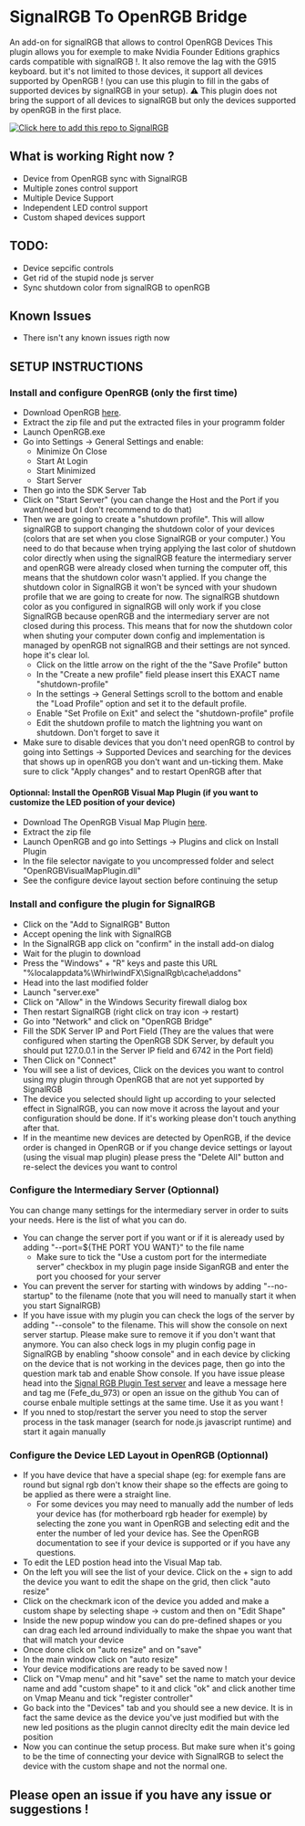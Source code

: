 # SignalRGB To OpenRGB Bridge
An add-on for signalRGB that allows to control OpenRGB Devices
This plugin allows you for exemple to make Nvidia Founder Editions graphics cards compatible with signalRGB !. It also remove the lag with the G915 keyboard. but it's not limited to those devices, it support all devices supported by OpenRGB ! (you can use this plugin to fill in the gabs of supported devices by signalRGB in your setup). ⚠️ This plugin does not bring the support of all devices to signalRGB  but only the devices supported by openRGB in the first place.

[![Click here to add this repo to SignalRGB](https://github.com/SRGBmods/qmk-plugins/blob/main/_images/add-to-signalrgb.png)](https://srgbmods.net/s?p=addon/install?url=https://github.com/Fefedu973/SignalRGB-To-OpenRGB-Bridge)

## What is working Right now ?
- Device from OpenRGB sync with SignalRGB
- Multiple zones control support 
- Multiple Device Support
- Independent LED control support
- Custom shaped devices support 

## TODO:
- Device sepcific controls
- Get rid of the stupid node js server
- Sync shutdown color from signalRGB to openRGB

## Known Issues
- There isn't any known issues rigth now
## SETUP INSTRUCTIONS

### Install and configure OpenRGB (only the first time)
- Download OpenRGB [here](https://openrgb.org/releases.html).
- Extract the zip file and put the extracted files in your programm folder
- Launch OpenRGB.exe
- Go into Settings -> General Settings and enable:
  - Minimize On Close
  - Start At Login
  - Start Minimized
  - Start Server
- Then go into the SDK Server Tab
- Click on "Start Server" (you can change the Host and the Port if you want/need but I don't recommend to do that)
- Then we are going to create a "shutdown profile". This will allow signalRGB to support changing the shutdown color of your devices (colors that are set when you close SignalRGB or your computer.) You need to do that because when trying applying the last color of shutdown color directly when using the signalRGB feature the intermediary server and openRGB were already closed when turning the computer off, this means that the shutdown color wasn't applied. If you change the shutdown color in SignalRGB it won't be synced with your shudown profile that we are going to create for now. The signalRGB shutdown color as you configured in signalRGB will only work if you close SignalRGB because openRGB and the intermediary server are not closed during this process. This means that for now the shutdown color when shuting your computer down config and implementation is managed by openRGB not signalRGB and their settings are not synced. hope it's clear lol.
   - Click on the little arrow on the right of the the "Save Profile" button
   - In the "Create a new profile" field please insert this EXACT name "shutdown-profile"
   - In the settings -> General Settings scroll to the bottom and enable the "Load Profile" option and set it to the default profile.
   - Enable "Set Profile on Exit" and select the "shutdown-profile" profile
   - Edit the shutdown profile to match the lightning you want on shutdown. Don't forget to save it
- Make sure to disable devices that you don't need openRGB to control by going into Settings -> Supported Devices and searching for the devices that shows up in openRGB you don't want and un-ticking them. Make sure to click "Apply changes" and to restart OpenRGB after that
#### Optionnal: Install the OpenRGB Visual Map Plugin (if you want to customize the LED position of your device)
- Download The OpenRGB Visual Map Plugin [here](https://openrgb.org/plugins.html).
- Extract the zip file
- Launch OpenRGB and go into Settings -> Plugins and click on Install Plugin
- In the file selector navigate to you uncompressed folder and select "OpenRGBVisualMapPlugin.dll"
- See the configure device layout section before continuing the setup

### Install and configure the plugin for SignalRGB
- Click on the "Add to SignalRGB" Button
- Accept opening the link with SignalRGB
- In the SignalRGB app click on "confirm" in the install add-on dialog
- Wait for the plugin to download
- Press the "Windows" + "R" keys and paste this URL "%localappdata%\WhirlwindFX\SignalRgb\cache\addons"
- Head into the last modified folder
- Launch "server.exe"
- Click on "Allow" in the Windows Security firewall dialog box
- Then restart SignalRGB (right click on tray icon -> restart)
- Go into "Network" and click on "OpenRGB Bridge"
- Fill the SDK Server IP and Port Field (They are the values that were configured when starting the OpenRGB SDK Server, by default you should put 127.0.0.1 in the Server IP field and 6742 in the Port field)
- Then Click on "Connect"
- You will see a list of devices, Click on the devices you want to control using my plugin through OpenRGB that are not yet supported by SignalRGB
- The device you selected should light up according to your selected effect in SignalRGB, you can now move it across the layout and your configuration should be done. If it's working please don't touch anything after that.
- If in the meantime new devices are detected by OpenRGB, if the device order is changed in OpenRGB or if you change device settings or layout (using the visual map plugin) please press the "Delete All" button and re-select the devices you want to control

### Configure the Intermediary Server (Optionnal)
You can change many settings for the intermediary server in order to suits your needs. Here is the list of what you can do.
- You can change the server port if you want or if it is aleready used by adding "--port=${THE PORT YOU WANT}" to the file name
   - Make sure to tick the "Use a custom port for the intermediate server" checkbox in my plugin page inside SiganRGB and enter the port you choosed for your server
- You can prevent the server for starting with windows by adding "--no-startup" to the filename (note that you will need to manually start it when you start SignalRGB)
- If you have issue with my plugin you can check the logs of the server by adding "--console" to the filename. This will show the console on next server startup. Please make sure to remove it if you don't want that anymore. You can also check logs in my plugin config page in SignalRGB by enabling "shoow console" and in each device by clicking on the device that is not working in the devices page, then go into the question mark tab and enable Show console. If you have issue please head into the [Signal RGB Plugin Test server](https://discord.gg/Bn4q4h9QCH) and leave a message here and tag me (Fefe_du_973) or open an issue on the github
You can of course enbale multiple settings at the same time. Use it as you want !
- If you nned to stop/restart the server you need to stop the server process in the task manager (search for node.js javascript runtime) and start it again manually

### Configure the Device LED Layout in OpenRGB (Optionnal)
- If you have device that have a special shape (eg: for exemple fans are round but signal rgb don't know their shape so the effects are going to be applied as there were a straight line.
  - For some devices you may need to manually add the number of leds your device has (for motherboard rgb header for exemple) by selecting the zone you want in OpenRGB and selecting edit and the enter the number of led your device has. See the OpenRGB documentation to see if your device is supported or if you have any questions.
- To edit the LED postion head into the Visual Map tab.
- On the left you will see the list of your device. Click on the + sign to add the device you want to edit the shape on the grid, then click "auto resize"
- Click on the checkmark icon of the device you added and make a custom shape by selecting shape -> custom and then on "Edit Shape"
- Inside the new popup window you can do pre-defined shapes or you can drag each led arround individually to make the shpae you want that that will match your device
- Once done click on "auto resize" and on "save"
- In the main window click on "auto resize"
- Your device modifications are ready to be saved now !
- Click on "Vmap menu" and hit "save" set the name to match your device name and add "custom shape" to it and click "ok" and click another time on Vmap Meanu and tick "register controller"
- Go back into the "Devices" tab and you should see a new device. It is in fact the same device as the device you've just modified but with the new led positions as the plugin cannot direclty edit the main device led position
- Now you can continue the setup process. But make sure when it's going to be the time of connecting your device with SignalRGB to select the device with the custom shape and not the normal one.

## Please open an issue if you have any issue or suggestions !
